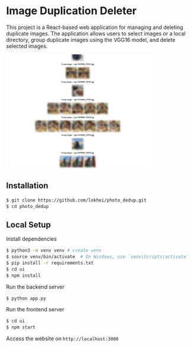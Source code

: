 # Image Duplication Deleter

This project is a React-based web application for managing and deleting duplicate images. The application allows users to select images or a local directory, group duplicate images using the VGG16 model, and delete selected images.

<img src="docs/duplicate_images.png" width=400>


## Installation
```bash
$ git clone https://github.com/lokhei/photo_dedup.git
$ cd photo_dedup
```
## Local Setup
Install dependencies
```bash
$ python3 -m venv venv # create venv
$ source venv/bin/activate  # On Windows, use `venv\Scripts\activate`
$ pip install -r requirements.txt
$ cd ui
$ npm install
```
Run the backend server
```bash
$ python app.py
```

Run the frontend server
```bash
$ cd ui
$ npm start
```
Access the website on `http://localhost:3000`
